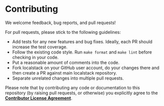 # Contributing

We welcome feedback, bug reports, and pull requests!

For pull requests, please stick to the following guidelines:

* Add tests for any new features and bug fixes. Ideally, each PR should increase the test coverage.
* Follow the existing code style. Run `make format` and `make lint` before checking in your code.
* Put a reasonable amount of comments into the code.
* Fork localstack on your GitHub user account, do your changes there and then create a PR against main localstack repository.
* Separate unrelated changes into multiple pull requests.

Please note that by contributing any code or documentation to this repository (by raising pull requests, or otherwise) you explicitly agree to the [**Contributor License Agreement**](.github/CLA.md).
